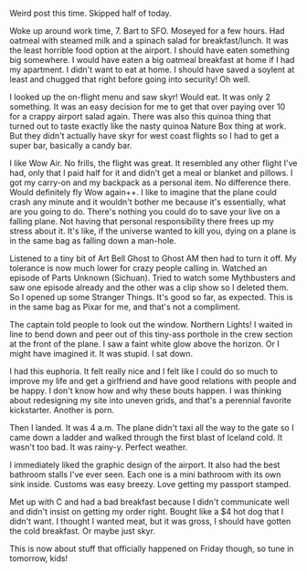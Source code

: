 Weird post this time. Skipped half of today.

Woke up around work time, 7. Bart to SFO. Moseyed for a few hours. Had oatmeal with steamed milk and a spinach salad for breakfast/lunch. It was the least horrible food option at the airport. I should have eaten something big somewhere. I would have eaten a big oatmeal breakfast at home if I had my apartment. I didn't want to eat at home. I should have saved a soylent at least and chugged that right before going into security!  Oh well.

I looked up the on-flight menu and saw skyr! Would eat. It was only 2 something. It was an easy decision for me to get that over paying over 10 for a crappy airport salad again. There was also this quinoa thing that turned out to taste exactly like the nasty quinoa Nature Box thing at work. But they didn't actually have skyr for west coast flights so I had to get a super bar, basically a candy bar.

I like Wow Air. No frills, the flight was great. It resembled any other flight I've had, only that I paid half for it and didn't get a meal or blanket and pillows. I got my carry-on and my backpack as a personal item. No difference there. Would definitely fly Wow again++. I like to imagine that the plane could crash any minute and it wouldn't bother me because it's essentially, what are you going to do. There's nothing you could do to save your live on a falling plane. Not having that personal responsibility there frees up my stress about it. It's like, if the universe wanted to kill you, dying on a plane is in the same bag as falling down a man-hole.

Listened to a tiny bit of Art Bell Ghost to Ghost AM then had to turn it off. My tolerance is now much lower for crazy people calling in. Watched an episode of Parts Unknown (Sichuan). Tried to watch some Mythbusters and saw one episode already and the other was a clip show so I deleted them. So I opened up some Stranger Things. It's good so far, as expected. This is in the same bag as Pixar for me, and that's not a compliment.

The captain told people to look out the window. Northern Lights! I waited in line to bend down and peer out of this tiny-ass porthole in the crew section at the front of the plane. I saw a faint white glow above the horizon. Or I might have imagined it. It was stupid. I sat down.

I had this euphoria. It felt really nice and I felt like I could do so much to improve my life and get a girlfriend and have good relations with people and be happy. I don't know how and why these bouts happen. I was thinking about redesigning my site into uneven grids, and that's a perennial favorite kickstarter. Another is porn.

Then I landed. It was 4 a.m. The plane didn't taxi all the way to the gate so I came down a ladder and walked through the first blast of Iceland cold. It wasn't too bad. It was rainy-y. Perfect weather.

I immediately liked the graphic design of the airport. It also had the best bathroom stalls I've ever seen. Each one is a mini bathroom with its own sink inside. Customs was easy breezy. Love getting my passport stamped.

Met up with C and had a bad breakfast because I didn't communicate well and didn't insist on getting my order right. Bought like a $4 hot dog that I didn't want. I thought I wanted meat, but it was gross, I should have gotten the cold breakfast. Or maybe just skyr.

This is now about stuff that officially happened on Friday though, so tune in tomorrow, kids!
